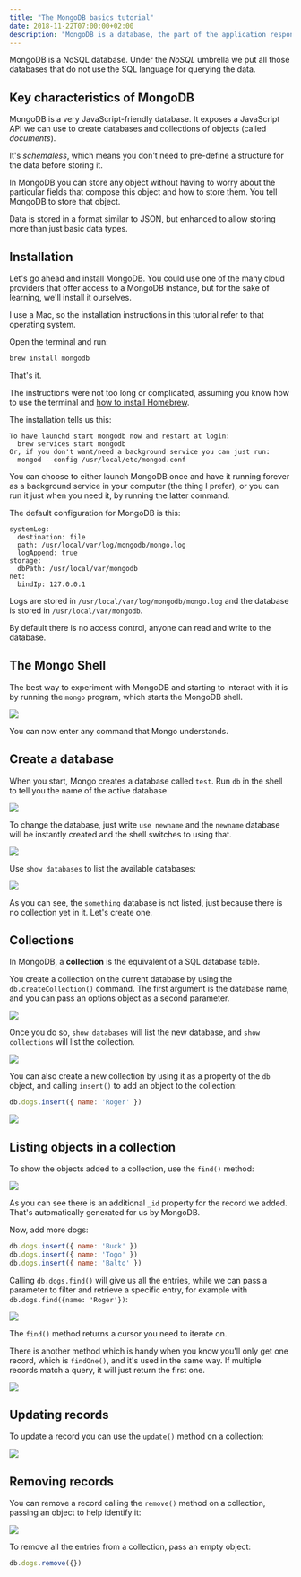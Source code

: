 ```yaml
---
title: "The MongoDB basics tutorial"
date: 2018-11-22T07:00:00+02:00
description: "MongoDB is a database, the part of the application responsible for storing and retrieving information."
---
```


MongoDB is a NoSQL database. Under the *NoSQL* umbrella we put all those databases that do not use the SQL language for querying the data.

## Key characteristics of MongoDB

MongoDB is a very JavaScript-friendly database. It exposes a JavaScript API we can use to create databases and collections of objects (called *documents*).

It's *schemaless*, which means you don't need to pre-define a structure for the data before storing it.

In MongoDB you can store any object without having to worry about the particular fields that compose this object and how to store them. You tell MongoDB to store that object.

Data is stored in a format similar to JSON, but enhanced to allow storing more than just basic data types.

## Installation

Let's go ahead and install MongoDB. You could use one of the many cloud providers that offer access to a MongoDB instance, but for the sake of learning, we'll install it ourselves.

I use a Mac, so the installation instructions in this tutorial refer to that operating system.

Open the terminal and run:

```bash
brew install mongodb
```

That's it.

The instructions were not too long or complicated, assuming you know how to use the terminal and [how to install Homebrew](https://brew.sh/).

The installation tells us this:

```
To have launchd start mongodb now and restart at login:
  brew services start mongodb
Or, if you don't want/need a background service you can just run:
  mongod --config /usr/local/etc/mongod.conf
```

You can choose to either launch MongoDB once and have it running forever as a background service in your computer (the thing I prefer), or you can run it just when you need it, by running the latter command.

The default configuration for MongoDB is this:

```
systemLog:
  destination: file
  path: /usr/local/var/log/mongodb/mongo.log
  logAppend: true
storage:
  dbPath: /usr/local/var/mongodb
net:
  bindIp: 127.0.0.1
```

Logs are stored in `/usr/local/var/log/mongodb/mongo.log` and the database is stored in `/usr/local/var/mongodb`.

By default there is no access control, anyone can read and write to the database.

## The Mongo Shell

The best way to experiment with MongoDB and starting to interact with it is by running the `mongo` program, which starts the MongoDB shell.

![](Screen%20Shot%202018-11-02%20at%2007.48.30.png)

You can now enter any command that Mongo understands.

## Create a database

When you start, Mongo creates a database called `test`. Run `db` in the shell to tell you the name of the active database

![](Screen%20Shot%202018-11-02%20at%2009.01.03.png)

To change the database, just write `use newname` and the `newname` database will be instantly created and the shell switches to using that.

![](Screen%20Shot%202018-11-02%20at%2009.02.30.png)

Use `show databases` to list the available databases:

![](Screen%20Shot%202018-11-02%20at%2009.03.31.png)

As you can see, the `something` database is not listed, just because there is no collection yet in it. Let's create one.

## Collections

In MongoDB, a **collection** is the equivalent of a SQL database table.

You create a collection on the current database by using the `db.createCollection()` command. The first argument is the database name, and you can pass an options object as a second parameter.

![](Screen%20Shot%202018-11-02%20at%2009.06.28.png)

Once you do so, `show databases` will list the new database, and `show collections` will list the collection.

![](Screen%20Shot%202018-11-02%20at%2009.05.13.png)

You can also create a new collection by using it as a property of the `db` object, and calling `insert()` to add an object to the collection:

```js
db.dogs.insert({ name: 'Roger' })
```

![](Screen%20Shot%202018-11-02%20at%2009.08.12.png)

## Listing objects in a collection

To show the objects added to a collection, use the `find()` method:

![](Screen%20Shot%202018-11-02%20at%2009.09.12.png)

As you can see there is an additional `_id` property for the record we added. That's automatically generated for us by MongoDB.

Now, add more dogs:

```js
db.dogs.insert({ name: 'Buck' })
db.dogs.insert({ name: 'Togo' })
db.dogs.insert({ name: 'Balto' })
```

Calling `db.dogs.find()` will give us all the entries, while we can pass a parameter to filter and retrieve a specific entry, for example with `db.dogs.find({name: 'Roger'})`:

![](Screen%20Shot%202018-11-02%20at%2009.11.35.png)

The `find()` method returns a cursor you need to iterate on.

There is another method which is handy when you know you'll only get one record, which is `findOne()`, and it's used in the same way. If multiple records match a query, it will just return the first one.

![](Screen%20Shot%202018-11-02%20at%2009.30.40.png)

## Updating records

To update a record you can use the `update()` method on a collection:

![](Screen%20Shot%202018-11-02%20at%2009.36.38.png)

## Removing records

You can remove a record calling the `remove()` method on a collection, passing an object to help identify it:

![](Screen%20Shot%202018-11-02%20at%2009.37.56.png)

To remove all the entries from a collection, pass an empty object:

```js
db.dogs.remove({})
```
